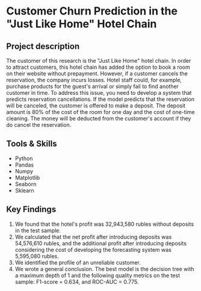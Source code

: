 # Customer Churn Prediction in the "Just Like Home" Hotel Chain

## Project description 
The customer of this research is the "Just Like Home" hotel chain. In order to attract customers, this hotel chain has added the option to book a room on their website without prepayment. However, if a customer cancels the reservation, the company incurs losses. Hotel staff could, for example, purchase products for the guest's arrival or simply fail to find another customer in time. To address this issue, you need to develop a system that predicts reservation cancellations. If the model predicts that the reservation will be canceled, the customer is offered to make a deposit. The deposit amount is 80% of the cost of the room for one day and the cost of one-time cleaning. The money will be deducted from the customer's account if they do cancel the reservation.

## Tools & Skills
* Python
* Pandas
* Numpy
* Matplotlib
* Seaborn
* Sklearn

## Key Findings

1) We found that the hotel's profit was 32,943,580 rubles without deposits in the test sample.
2) We calculated that the net profit after introducing deposits was 54,576,610 rubles, and the additional profit after introducing deposits considering the cost of developing the forecasting system was 5,595,080 rubles.
3) We identified the profile of an unreliable customer.
4) We wrote a general conclusion. The best model is the decision tree with a maximum depth of 1 and the following quality metrics on the test sample: F1-score = 0.634, and ROC-AUC = 0.775.
